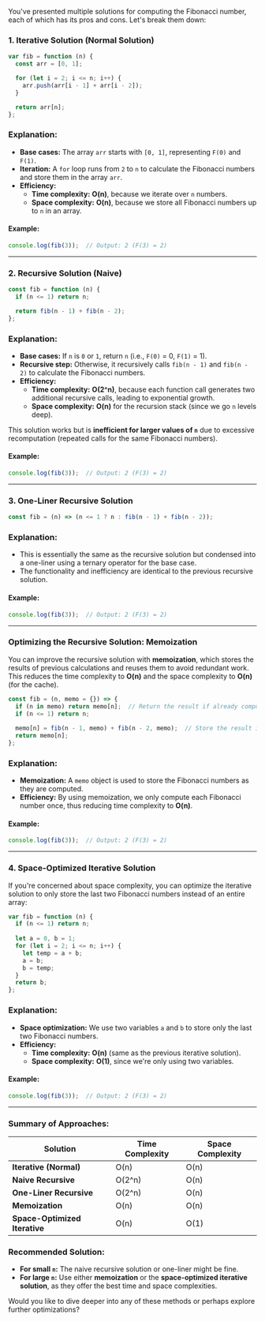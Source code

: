 You've presented multiple solutions for computing the Fibonacci number, each of which has its pros and cons. Let's break them down:

### 1. **Iterative Solution (Normal Solution)**

```javascript
var fib = function (n) {
  const arr = [0, 1];

  for (let i = 2; i <= n; i++) {
    arr.push(arr[i - 1] + arr[i - 2]);
  }

  return arr[n];
};
```

### Explanation:
- **Base cases:** The array `arr` starts with `[0, 1]`, representing `F(0)` and `F(1)`.
- **Iteration:** A `for` loop runs from `2` to `n` to calculate the Fibonacci numbers and store them in the array `arr`.
- **Efficiency:**
  - **Time complexity:** **O(n)**, because we iterate over `n` numbers.
  - **Space complexity:** **O(n)**, because we store all Fibonacci numbers up to `n` in an array.
  
#### Example:

```javascript
console.log(fib(3));  // Output: 2 (F(3) = 2)
```

---

### 2. **Recursive Solution (Naive)**

```javascript
const fib = function (n) {
  if (n <= 1) return n;

  return fib(n - 1) + fib(n - 2);
};
```

### Explanation:
- **Base cases:** If `n` is `0` or `1`, return `n` (i.e., `F(0)` = 0, `F(1)` = 1).
- **Recursive step:** Otherwise, it recursively calls `fib(n - 1)` and `fib(n - 2)` to calculate the Fibonacci numbers.
- **Efficiency:**
  - **Time complexity:** **O(2^n)**, because each function call generates two additional recursive calls, leading to exponential growth.
  - **Space complexity:** **O(n)** for the recursion stack (since we go `n` levels deep).

This solution works but is **inefficient for larger values of `n`** due to excessive recomputation (repeated calls for the same Fibonacci numbers).

#### Example:

```javascript
console.log(fib(3));  // Output: 2 (F(3) = 2)
```

---

### 3. **One-Liner Recursive Solution**

```javascript
const fib = (n) => (n <= 1 ? n : fib(n - 1) + fib(n - 2));
```

### Explanation:
- This is essentially the same as the recursive solution but condensed into a one-liner using a ternary operator for the base case.
- The functionality and inefficiency are identical to the previous recursive solution.

#### Example:

```javascript
console.log(fib(3));  // Output: 2 (F(3) = 2)
```

---

### Optimizing the Recursive Solution: **Memoization**

You can improve the recursive solution with **memoization**, which stores the results of previous calculations and reuses them to avoid redundant work. This reduces the time complexity to **O(n)** and the space complexity to **O(n)** (for the cache).

```javascript
const fib = (n, memo = {}) => {
  if (n in memo) return memo[n];  // Return the result if already computed
  if (n <= 1) return n;
  
  memo[n] = fib(n - 1, memo) + fib(n - 2, memo);  // Store the result in the memo object
  return memo[n];
};
```

### Explanation:
- **Memoization:** A `memo` object is used to store the Fibonacci numbers as they are computed.
- **Efficiency:** By using memoization, we only compute each Fibonacci number once, thus reducing time complexity to **O(n)**.
  
#### Example:

```javascript
console.log(fib(3));  // Output: 2 (F(3) = 2)
```

---

### 4. **Space-Optimized Iterative Solution**

If you're concerned about space complexity, you can optimize the iterative solution to only store the last two Fibonacci numbers instead of an entire array:

```javascript
var fib = function (n) {
  if (n <= 1) return n;
  
  let a = 0, b = 1;
  for (let i = 2; i <= n; i++) {
    let temp = a + b;
    a = b;
    b = temp;
  }
  return b;
};
```

### Explanation:
- **Space optimization:** We use two variables `a` and `b` to store only the last two Fibonacci numbers.
- **Efficiency:**
  - **Time complexity:** **O(n)** (same as the previous iterative solution).
  - **Space complexity:** **O(1)**, since we're only using two variables.

#### Example:

```javascript
console.log(fib(3));  // Output: 2 (F(3) = 2)
```

---

### Summary of Approaches:

| Solution                     | Time Complexity | Space Complexity |
|------------------------------|-----------------|------------------|
| **Iterative (Normal)**        | O(n)            | O(n)             |
| **Naive Recursive**           | O(2^n)          | O(n)             |
| **One-Liner Recursive**       | O(2^n)          | O(n)             |
| **Memoization**               | O(n)            | O(n)             |
| **Space-Optimized Iterative** | O(n)            | O(1)             |

### Recommended Solution:
- **For small `n`:** The naive recursive solution or one-liner might be fine.
- **For large `n`:** Use either **memoization** or the **space-optimized iterative solution**, as they offer the best time and space complexities.

Would you like to dive deeper into any of these methods or perhaps explore further optimizations?